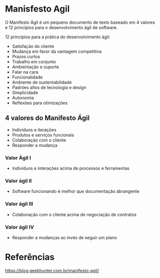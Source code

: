 # Manisfesto Agil 
O Manifesto Ágil é um pequeno documento de texto baseado em 4 valores e 12 princípios para o desenvolvimento ágil de software.

12 princípios para a prática do desenvolvimento ágil:
- Satisfação do cliente
- Mudança em favor da vantagem competitiva
- Prazos curtos
- Trabalho em conjunto
- Ambientação e suporte
- Falar na cara
- Funcionalidade
- Ambiente de sustentabilidade
- Padrões altos de tecnologia e design
- Simplicidade
- Autonomia
- Reflexões para otimizações

##  4 valores do Manifesto Ágil
- Individuos e iterações
- Produtos e serviços funcionais
- Colaboração com o cliente
- Responder a mudança

### Valor Àgil I
- Indivíduos e interações acima de processos e ferramentas
### Valor ágil II 
- Software funcionando é melhor que documentação abrangente
### Valor ágil III 
- Colaboração com o cliente acima de negociação de contratos
### Valor ágil IV 
- Responder a mudanças ao invés de seguir um plano


# Referências
<https://blog.geekhunter.com.br/manifesto-agil/>